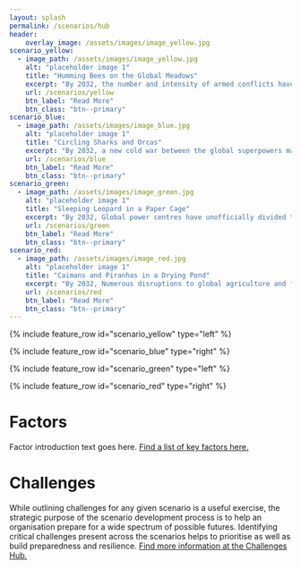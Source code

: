 ```yaml
---
layout: splash
permalink: /scenarios/hub
header:
    overlay_image: /assets/images/image_yellow.jpg
scenario_yellow:
  - image_path: /assets/images/image_yellow.jpg
    alt: "placeholder image 1"
    title: "Humming Bees on the Global Meadows"
    excerpt: "By 2032, the number and intensity of armed conflicts have decreased. Economic development in countries of origin and transit countries  can be observed. Human rights, and minority rights in particular, are increasingly recognised globally. Increasing environmental awareness and the use of technology to protect people from the effects of natural disasters are accompanied by successful court cases regarding the recognition of climate change-induced displacement. Asylum application processes are digitalised to a large extent and make use of the improved data provision of digital networks and platforms."
    url: /scenarios/yellow
    btn_label: "Read More"
    btn_class: "btn--primary"
scenario_blue:
  - image_path: /assets/images/image_blue.jpg
    alt: "placeholder image 1"
    title: "Circling Sharks and Orcas"
    excerpt: "By 2032, a new cold war between the global superpowers makes them determined to maintain the status quo. The threat of a large-scale armed conflict is omnipresent and dominates the action. The global superpowers put pressure on countries to avoid regime change and provide support for regional solutions mitigating the climate change effects. Many authoritarian governments use new technologies for surveillance purposes and to pacify their populations. The asylum application processes have become largely automatised and remote application processes are mainly initiated in transit countries since territorialisation is hardened."
    url: /scenarios/blue
    btn_label: "Read More"
    btn_class: "btn--primary"
scenario_green:
  - image_path: /assets/images/image_green.jpg
    alt: "placeholder image 1"
    title: "Sleeping Leopard in a Paper Cage"
    excerpt: "By 2032, Global power centres have unofficially divided the world into spheres of influence and increasingly acknowledge the special importance of transit countries for maintaining boundaries. Economic development in transit countries is therefore supported by major power blocs with a focus on developing job opportunities and the living conditions of migrants in these countries. The relationship between people, their data and social institutions has shifted with the aim to give individuals control over their personal data. This development enhances the possibilities of data use in remote asylum application processing, but flawed algorithms and systemic exploits remain problematic. The increasing threat to livelihoods due to climate change remains unresolved."
    url: /scenarios/green
    btn_label: "Read More"
    btn_class: "btn--primary"
scenario_red:
  - image_path: /assets/images/image_red.jpg
    alt: "placeholder image 1"
    title: "Caimans and Piranhas in a Drying Pond"
    excerpt: "By 2032, Numerous disruptions to global agriculture and food supply systems caused by the effects of climate change have led to conflicts and spiralling civil unrest in the global South. Territorial boundaries have become hardened with infrastructure build-outs. There is a discrepancy between the legal frameworks of international protection and actual practices applied at the state borders. The failed attempt to automate asylum application processes goes back to unreliable databases and leads to a more restrictive interpretation of international protection in many countries. Asylum seekers are negatively affected by unregulated social media."
    url: /scenarios/red
    btn_label: "Read More"
    btn_class: "btn--primary"
---
```


{% include feature_row id="scenario_yellow" type="left" %}

{% include feature_row id="scenario_blue" type="right" %}

{% include feature_row id="scenario_green" type="left" %}

{% include feature_row id="scenario_red" type="right" %}

# Factors

Factor introduction text goes here. [Find a list of key factors here.](/foresightinteractive/factors/hub)

# Challenges

While outlining challenges for any given scenario is a useful exercise, the 
strategic purpose of the scenario development process is to help an organisation 
prepare for a wide spectrum of possible futures. Identifying critical challenges 
present across the scenarios helps to prioritise as well as build preparedness 
and resilience. [Find more information at the Challenges Hub.](/foresightinteractive/challenges/hub)
